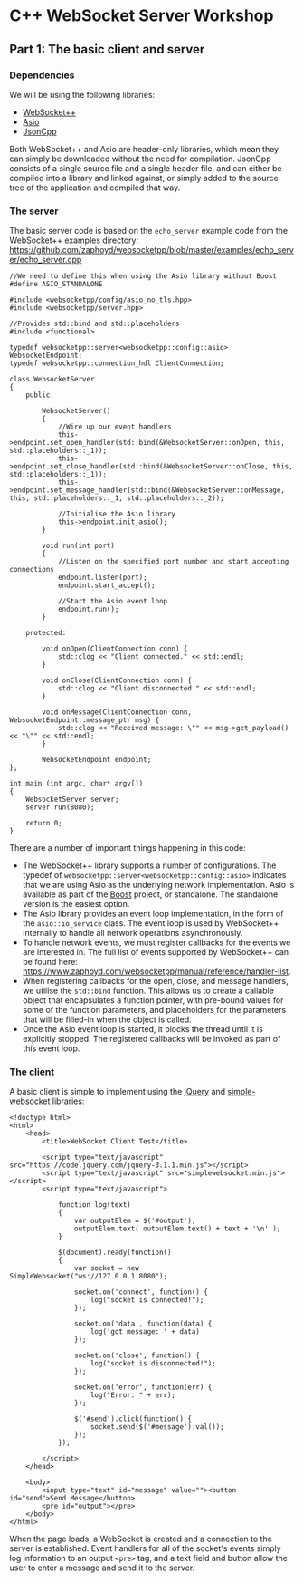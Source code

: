 C++ WebSocket Server Workshop
=============================

Part 1: The basic client and server
-----------------------------------


### Dependencies

We will be using the following libraries:

- [WebSocket++](https://github.com/zaphoyd/websocketpp)
- [Asio](http://think-async.com/)
- [JsonCpp](https://github.com/open-source-parsers/jsoncpp)

Both WebSocket++ and Asio are header-only libraries, which mean they can simply be downloaded without the need for compilation. JsonCpp consists of a single source file and a single header file, and can either be compiled into a library and linked against, or simply added to the source tree of the application and compiled that way.


### The server

The basic server code is based on the `echo_server` example code from the WebSocket++ examples directory: <https://github.com/zaphoyd/websocketpp/blob/master/examples/echo_server/echo_server.cpp>

```
//We need to define this when using the Asio library without Boost
#define ASIO_STANDALONE

#include <websocketpp/config/asio_no_tls.hpp>
#include <websocketpp/server.hpp>

//Provides std::bind and std::placeholders
#include <functional>

typedef websocketpp::server<websocketpp::config::asio> WebsocketEndpoint;
typedef websocketpp::connection_hdl ClientConnection;

class WebsocketServer
{
    public:
        
        WebsocketServer()
        {
            //Wire up our event handlers
            this->endpoint.set_open_handler(std::bind(&WebsocketServer::onOpen, this, std::placeholders::_1));
            this->endpoint.set_close_handler(std::bind(&WebsocketServer::onClose, this, std::placeholders::_1));
            this->endpoint.set_message_handler(std::bind(&WebsocketServer::onMessage, this, std::placeholders::_1, std::placeholders::_2));
            
            //Initialise the Asio library
            this->endpoint.init_asio();
        }
        
        void run(int port)
        {
            //Listen on the specified port number and start accepting connections
            endpoint.listen(port);
            endpoint.start_accept();
            
            //Start the Asio event loop
            endpoint.run();
        }
        
    protected:
        
        void onOpen(ClientConnection conn) {
            std::clog << "Client connected." << std::endl;
        }
        
        void onClose(ClientConnection conn) {
            std::clog << "Client disconnected." << std::endl;
        }
        
        void onMessage(ClientConnection conn, WebsocketEndpoint::message_ptr msg) {
            std::clog << "Received message: \"" << msg->get_payload() << "\"" << std::endl;
        }
        
        WebsocketEndpoint endpoint;
};

int main (int argc, char* argv[])
{
    WebsocketServer server;
    server.run(8080);
    
    return 0;
}
```

There are a number of important things happening in this code:

- The WebSocket++ library supports a number of configurations. The typedef of `websocketpp::server<websocketpp::config::asio>` indicates that we are using Asio as the underlying network implementation. Asio is available as part of the [Boost](http://www.boost.org/) project, or standalone. The standalone version is the easiest option.
- The Asio library provides an event loop implementation, in the form of the `asio::io_service` class. The event loop is used by WebSocket++ internally to handle all network operations asynchronously.
- To handle network events, we must register callbacks for the events we are interested in. The full list of events supported by WebSocket++ can be found here: <https://www.zaphoyd.com/websocketpp/manual/reference/handler-list>.
- When registering callbacks for the open, close, and message handlers, we utilise the `std::bind` function. This allows us to create a callable object that encapsulates a function pointer, with pre-bound values for some of the function parameters, and placeholders for the parameters that will be filled-in when the object is called.
- Once the Asio event loop is started, it blocks the thread until it is explicitly stopped. The registered callbacks will be invoked as part of this event loop.


### The client

A basic client is simple to implement using the [jQuery](https://jquery.com/) and [simple-websocket](https://github.com/feross/simple-websocket) libraries:

```
<!doctype html>
<html>
    <head>
        <title>WebSocket Client Test</title>
        
        <script type="text/javascript" src="https://code.jquery.com/jquery-3.1.1.min.js"></script>
        <script type="text/javascript" src="simplewebsocket.min.js"></script>
        <script type="text/javascript">
            
            function log(text)
            {
                var outputElem = $('#output');
                outputElem.text( outputElem.text() + text + '\n' );
            }
            
            $(document).ready(function()
            {
                var socket = new SimpleWebsocket("ws://127.0.0.1:8080");
                
                socket.on('connect', function() {
                    log("socket is connected!");
                });
                
                socket.on('data', function(data) {
                    log('got message: ' + data)
                });
                
                socket.on('close', function() {
                    log("socket is disconnected!");
                });
                
                socket.on('error', function(err) {
                    log("Error: " + err);
                });
                
                $('#send').click(function() {
                    socket.send($('#message').val());
                });
            });
            
        </script>
    </head>
    
    <body>
        <input type="text" id="message" value=""><button id="send">Send Message</button>
        <pre id="output"></pre>
    </body>
</html>
```

When the page loads, a WebSocket is created and a connection to the server is established. Event handlers for all of the socket's events simply log information to an output `<pre>` tag, and a text field and button allow the user to enter a message and send it to the server.
